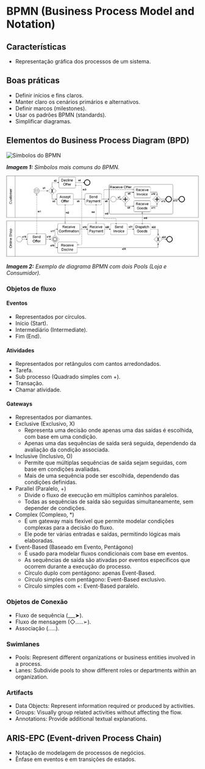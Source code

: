 # BPMN (Business Process Model and Notation)

## Características

- Representação gráfica dos processos de um sistema.

## Boas práticas

- Definir inícios e fins claros.
- Manter claro os cenários primários e alternativos.
- Definir marcos (milestones).
- Usar os padrões BPMN (standards).
- Simplificar diagramas.

## Elementos do Business Process Diagram (BPD)

![Símbolos do BPMN](/Imagens/BPMN-Symbols.png)

_**Imagem 1:** Símbolos mais comuns do BPMN._

![Diagrama de exemplo](/Imagens/BPMN-Example.png)

_**Imagem 2:** Exemplo de diagrama BPMN com dois Pools (Loja e Consumidor)._

### Objetos de fluxo

#### Eventos

- Representados por círculos.
- Início (Start).
- Intermediário (Intermediate).
- Fim (End).

#### Atividades

- Representados por retângulos com cantos arredondados.
- Tarefa.
- Sub processo (Quadrado simples com +).
- Transação.
- Chamar atividade.

#### Gateways

- Representados por diamantes.
- Exclusive (Exclusivo, X)
  - Representa uma decisão onde apenas uma das saídas é escolhida, com base em uma condição.
  - Apenas uma das sequências de saída será seguida, dependendo da avaliação da condição associada.
- Inclusive (Inclusivo, O)
  - Permite que múltiplas sequências de saída sejam seguidas, com base em condições avaliadas.
  - Mais de uma sequência pode ser escolhida, dependendo das condições definidas.
- Parallel (Paralelo, +)
  - Divide o fluxo de execução em múltiplos caminhos paralelos.
  - Todas as sequências de saída são seguidas simultaneamente, sem depender de condições.
- Complex (Complexo, \*)
  - É um gateway mais flexível que permite modelar condições complexas para a decisão do fluxo.
  - Ele pode ter várias entradas e saídas, permitindo lógicas mais elaboradas.
- Event-Based (Baseado em Evento, Pentágono)
  - É usado para modelar fluxos condicionais com base em eventos.
  - As sequências de saída são ativadas por eventos específicos que ocorrem durante a execução do processo.
  - Círculo duplo com pentágono: apenas Event-Based.
  - Círculo simples com pentágono: Event-Based exclusivo.
  - Círculo simples com +: Event-Based paralelo.

### Objetos de Conexão

- Fluxo de sequência (\_\_\_➤).
- Fluxo de mensagem (◇.....➢).
- Associação (.....).

### Swimlanes

- Pools: Represent different organizations or business entities involved in a process.
- Lanes: Subdivide pools to show different roles or departments within an organization.

### Artifacts

- Data Objects: Represent information required or produced by activities.
- Groups: Visually group related activities without affecting the flow.
- Annotations: Provide additional textual explanations.

## ARIS-EPC (Event-driven Process Chain)

- Notação de modelagem de processos de negócios.
- Ênfase em eventos e em transições de estados.
